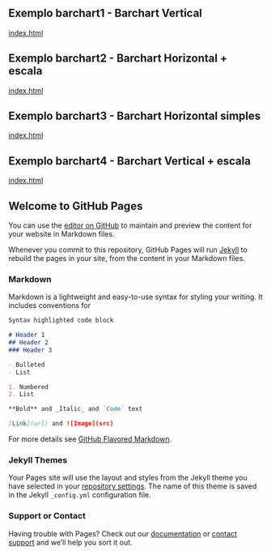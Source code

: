 ## Exemplo barchart1 - Barchart Vertical

[index.html](barchart1/index.html)<br>

## Exemplo barchart2 - Barchart Horizontal + escala

[index.html](barchart2/index.html)<br>

## Exemplo barchart3 - Barchart Horizontal simples

[index.html](barchart3/index.html)<br>

## Exemplo barchart4 - Barchart Vertical + escala

[index.html](barchart4/index.html)<br>

## Welcome to GitHub Pages

You can use the [editor on GitHub](https://github.com/scientific-visualization/tutorial-d3/edit/master/README.md) to maintain and preview the content for your website in Markdown files.

Whenever you commit to this repository, GitHub Pages will run [Jekyll](https://jekyllrb.com/) to rebuild the pages in your site, from the content in your Markdown files.

### Markdown

Markdown is a lightweight and easy-to-use syntax for styling your writing. It includes conventions for

```markdown
Syntax highlighted code block

# Header 1
## Header 2
### Header 3

- Bulleted
- List

1. Numbered
2. List

**Bold** and _Italic_ and `Code` text

[Link](url) and ![Image](src)
```

For more details see [GitHub Flavored Markdown](https://guides.github.com/features/mastering-markdown/).

### Jekyll Themes

Your Pages site will use the layout and styles from the Jekyll theme you have selected in your [repository settings](https://github.com/scientific-visualization/tutorial-d3/settings). The name of this theme is saved in the Jekyll `_config.yml` configuration file.

### Support or Contact

Having trouble with Pages? Check out our [documentation](https://help.github.com/categories/github-pages-basics/) or [contact support](https://github.com/contact) and we’ll help you sort it out.
